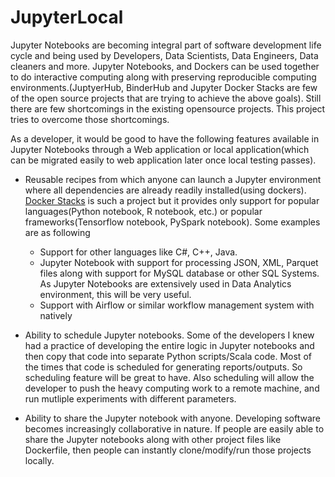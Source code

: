 # JupyterLocal

Jupyter Notebooks are becoming integral part of software development life cycle and being used by Developers, Data Scientists, Data Engineers, Data cleaners and more. Jupyter Notebooks, and Dockers can be used together to do interactive computing along with preserving reproducible computing environments.(JuptyerHub, BinderHub and Jupyter Docker Stacks are few of the open source projects that are trying to achieve the above goals). Still there are few shortcomings in the existing opensource projects. This project tries to overcome those shortcomings. 

As a developer, it would be good to have the following features available in Jupyter Notebooks through a Web application or local application(which can be migrated easily to web application later once local testing passes).

- Reusable recipes from which anyone can launch a Jupyter environment where all dependencies are already readily installed(using dockers). [Docker Stacks](https://github.com/jupyter/docker-stacks) is such a project but it provides only support for popular languages(Python notebook, R notebook, etc.) or popular frameworks(Tensorflow notebook, PySpark notebook). Some examples are as following
  - Support for other languages like C#, C++, Java.
  - Jupyter Notebook with support for processing JSON, XML, Parquet files along with support for MySQL database or other SQL Systems. As Jupyter Notebooks are extensively used in Data Analytics environment, this will be very useful.
  - Support with Airflow or similar workflow management system with natively 

- Ability to schedule Jupyter notebooks. Some of the developers I knew had a practice of developing the entire logic in Jupyter notebooks and then copy that code into separate Python scripts/Scala code. Most of the times that code is scheduled for generating reports/outputs. So scheduling feature will be great to have. Also scheduling will allow the developer to push the heavy computing work to a remote machine, and run mutliple experiments with different parameters.

- Ability to share the Jupyter notebook with anyone. Developing software becomes increasingly collaborative in nature. If people are easily able to share the Jupyter notebooks along with other project files like Dockerfile, then people can instantly clone/modify/run those projects locally.

